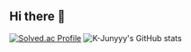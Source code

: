 ## Hi there 👋

[![Solved.ac Profile](http://mazassumnida.wtf/api/v2/generate_badge?boj=gogozzi1102)](https://solved.ac/gogozzi1102/)
![K-Junyyy's GitHub stats](https://github-readme-stats.vercel.app/api?username=importljhlib&show_icons=true&theme=radical)
<!--
**Importljhlib/importljhlib** is a ✨ _special_ ✨ repository because its `README.md` (this file) appears on your GitHub profile.

Here are some ideas to get you started:

- 🔭 I’m currently working on ...
- 🌱 I’m currently learning ...
- 👯 I’m looking to collaborate on ...
- 🤔 I’m looking for help with ...
- 💬 Ask me about ...
- 📫 How to reach me: ...
- 😄 Pronouns: ...
- ⚡ Fun fact: ...
-->
